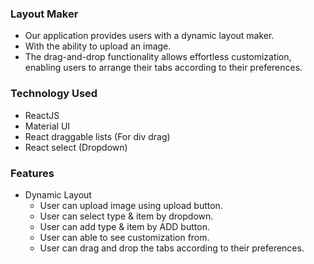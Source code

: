 ### Layout Maker 

- Our application provides users with a dynamic layout maker. 
- With the ability to upload an image.
- The drag-and-drop functionality allows effortless customization, enabling users to arrange their tabs according to their preferences.

### Technology Used
 
- ReactJS
- Material UI
- React draggable lists (For div drag)
- React select (Dropdown)

### Features

- Dynamic Layout
    - User can upload image using upload button.
    - User can select type & item by dropdown.
    - User can add type & item by ADD button.
    - User can able to see customization from.
    - User can drag and drop the tabs according to their preferences.
